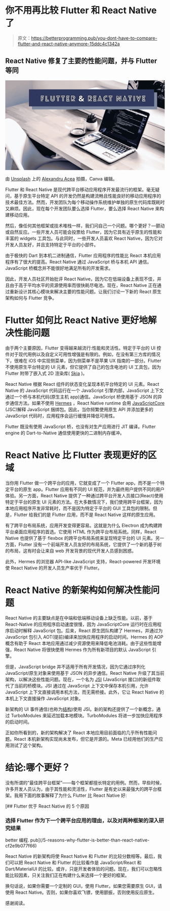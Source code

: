 # 你不用再比较 Flutter 和 React Native 了

> 原文：<https://betterprogramming.pub/you-dont-have-to-compare-flutter-and-react-native-anymore-15ddc4c1342a>

## React Native 修复了主要的性能问题，并与 Flutter 等同

![](img/2e5b0a2186ea099b638bd92ad9bda813.png)

由 [Unsplash](https://unsplash.com/s/photos/coding?utm_source=unsplash&utm_medium=referral&utm_content=creditCopyText) 上的 [Alexandru Acea](https://unsplash.com/@alexacea?utm_source=unsplash&utm_medium=referral&utm_content=creditCopyText) 拍摄，Canva 编辑。

Flutter 和 React Native 是现代跨平台移动应用程序开发最流行的框架。毫无疑问，基于原生平台特定 API 的开发仍然是构建流畅且性能良好的移动应用程序的技术最佳方法。然而，开发团队为每个移动操作系统维护单独的原生代码库既耗时又麻烦。因此，现在每个开发团队要么选择 Flutter，要么选择 React Native 来构建移动应用。

然后，像任何其他框架或技术堆栈一样，我们问自己一个问题。哪个更好？—颤动或自然反应。一些开发人员可能会投票给 Flutter，因为它具有近乎原生的性能和丰富的 widgets 工具包。与此同时，一些开发人员喜欢 React Native，因为它对开发人员友好，并且支持特定于平台的小部件。

由于极快的 Dart 到本机二进制通信，Flutter 应用程序的性能比 React 本机应用程序有了很大的提高。React Native 通过 JavaScript 桥与本机 API 通信。JavaScript 桥概念并不能很好地满足所有的开发需求。

因此，开发人员社区开始批评 React Native，因为它在低端设备上表现不佳，并且由于高于平均水平的资源使用率而很快耗尽电池。现在，React Native 正在通过重新设计其核心模块来解决主要的性能问题。让我们讨论一下新的 React 原生架构如何与 Flutter 竞争。

# Flutter 如何比 React Native 更好地解决性能问题

由于两个主要原因，Flutter 变得越来越流行:性能和灵活性。特定于平台的 UI 控件对于现代用例以及自定义可用性增强是有限的。例如，在没有第三方库的情况下，很难在 iOS 中实现侧菜单，因为侧菜单不是苹果 UX 指南的一部分。Flutter 不使用原生平台特定的 UI 元素，但它提供了自己的包含电池的 UI 工具包，因为 Flutter 附带了嵌入式 2D 渲染库( [Skia](https://github.com/google/skia) )。

React Native 根据 React 组件的状态变化呈现本机平台特定的 UI 元素。React Native 的 JavaScript 代码运行在一个 JavaScript 引擎内部，JavaScript 上下文通过一个桥与本机代码(原生主机 app)通信。JavaScript 桥使用基于 JSON 的异步通信方法。如果不使用 [Hermes](https://github.com/facebook/hermes) ，React Native runtime 会用 [JavaScriptCore](https://github.com/WebKit/webkit/tree/main/Source/JavaScriptCore) (JSC)解释 JavaScript 捆绑包。因此，当你频繁使用原生 API 并添加更多的 JavaScript 代码时，应用程序会运行缓慢并降低可用性。

Flutter 既没有使用 JavaScript 桥，也没有对生产应用进行 JIT 编译。Flutter engine 的 Dart-to-Native 通信使用更快的二进制内存缓冲。

# React Native 比 Flutter 表现更好的区域

当你用 Flutter 做一个跨平台的应用，它就变成了一个 Flutter app，而不是一个特定平台的原生 app。Flutter 应用有不同的 UI 规范，并为最终用户提供不同的用户体验。另一方面，React Native 提供了一种通过跨平台开发人员接口(React)使用特定于平台的原生 UI 元素的方法。在大多数情况下，我们使用跨平台框架，因为本地应用程序开发非常耗时，而不是因为特定于平台的 GUI 工具包的限制。但是，Flutter 给我们的是 Flutter 应用，而不是 React Native 这样的原生应用。

有了跨平台布局系统，应用开发变得更容易。这就是为什么 Electron 成为构建跨平台桌面应用程序的首选。它使用 HTML 作为跨平台布局系统。同样，React Native 也提供了基于 flexbox 的跨平台布局系统来呈现特定平台的 UI 元素。另一方面，Flutter 没有一个前端开发人员友好的布局系统，它提供了一个新的基于树的布局，这有时会让来自 web 开发背景的现代开发人员感到困惑。

此外，Hermes 的浏览器 API-like JavaScript 支持，React-powered 开发环境使 React Native 的开发人员生产率优于 Flutter。

# React Native 的新架构如何解决性能问题

React Native 的主要缺点是在中端和低端移动设备上缺乏性能。以前，基于 React-Native 的应用程序启动速度很慢，因为 JavaScriptCore 运行时在应用程序启动时解释 JavaScript 包。后来，React 原生团队构建了 Hermes，并通过为 JavaScript 包引入 AOT(提前)编译来加快应用程序的启动时间。Hermes 的 AOP 概念有助于 React 本地应用通过减少资源使用来降低电池消耗。由于这些性能增强，React Native 将很快使用 Hermes 作为所有新项目的默认 JavaScript 引擎。

但是，JavaScript bridge 并不适用于所有开发情况，因为它通过序列化 JavaScript/原生对象来使用基于 JSON 的异步通信。React Native 升级了其当前架构，以解决这些性能问题。现在，一个名为 [JSI](https://github.com/facebook/react-native/blob/main/ReactCommon/jsi/jsi/jsi.cpp) (JavaScript 接口)的新组件取代了当前的桥模块。JSI 通过在 JavaScript 上下文中保存本机引用，允许 JavaScript 上下文直接调用本机方法，而无需桥接。此外，它让 React Native 的本机上下文直接操作 JavaScript 对象。

新架构的 UI 事件通信(也称为[结构](https://github.com/react-native-community/discussions-and-proposals/issues/4))使用 JSI。新的架构还提供了一个新概念，通过 TurboModules 来延迟加载本地模块。TurboModules 将进一步加快应用程序的启动时间。

正如你所看到的，新的架构解决了 React 本地应用目前面临的几乎所有性能问题。React 本机新架构实现尚未发布，但它是开源的。Meta 已经用他们的生产应用测试了这个架构。

# 结论:哪个更好？

没有所谓的“最佳跨平台框架”——每个框架都擅长特定的用例。然而，早些时候，许多开发人员认为，由于其性能和灵活性，Flutter 是有史以来最强大的跨平台框架。我用下面的故事解释了为什么 Flutter 比 React Native 好:

[](/5-reasons-why-flutter-is-better-than-react-native-cf2e9b077f66) [## Flutter 优于 React Native 的 5 个原因

### 选择 Flutter 作为下一个跨平台应用的理由，以及对两种框架的深入研究结果

better 编程. pub](/5-reasons-why-flutter-is-better-than-react-native-cf2e9b077f66) 

React Native 的新架构将使 React Native 和 Flutter 的比较分数相等。最后，我们可以把 React Native 和 Flutter 的比较看作是 JavaScript/React 和 Dart/MaterialUI 的比较。或许，只是开发者体验的问题。现在，我们可以忽略性能比较因素，只关注我们正在构建什么来选择一个更好的框架。

换句话说，如果你需要一个定制的 GUI，使用 Flutter。如果您需要原生 GUI，请使用 React Native。否则，如果你喜欢飞镖，使用颤振，否则使用反应原生。

感谢阅读。